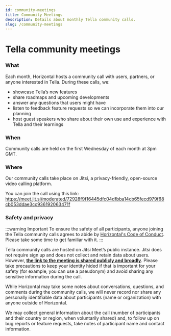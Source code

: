 ```yaml
---
id: community-meetings
title: Community Meetings
description: Details about monthly Tella community calls.
slug: /community-meetings
---
```


# Tella community meetings

### What

Each month, Horizontal hosts a community call with users, partners, or anyone interested in Tella. During these calls, we:

-   showcase Tella’s new features
-   share roadmaps and upcoming developments
-   answer any questions that users might have
-   listen to feedback feature requests so we can incorporate them into our planning
-   host guest speakers who share about their own use and experience with Tella and their learnings

### When

Community calls are held on the first Wednesday of each month at 3pm GMT.



### Where

Our community calls take place on Jitsi, a privacy-friendly, open-source video calling platform.

You can join the call using this link: <https://meet.jit.si/moderated/72928f9f16445dfc04dfbba14cb65fecd979f68cb053ddae3cc936192063471f>

### Safety and privacy

:::warning Important
To ensure the safety of all participants, anyone joining the Tella community calls agrees to abide by [Horizontal's Code of Conduct](https://horizontal-org.slite.com/app/docs/E33mV5cWaJhd8x/Horizontal-Code-of-Conduct). Please take some time to get familiar with it.
:::

Tella community calls are hosted on Jitsi Meet’s public instance. Jitsi does not require sign up and does not collect and retain data about users. However, <u>**the link to the meeting is shared publicly and broadly**</u>. Please take precautions to keep your identity hided if that is important for your safety (for example, you can use a pseudonym) and avoid sharing any sensitive information during the call.

While Horizontal may take some notes about conversations, questions, and comments during the community calls, we will never record nor share any personally identifiable data about participants (name or organization) with anyone outside of Horizontal.

We may collect general information about the call (number of participants and their country or region, when voluntarily shared) and, to follow up on bug reports or feature requests, take notes of participant name and contact information.